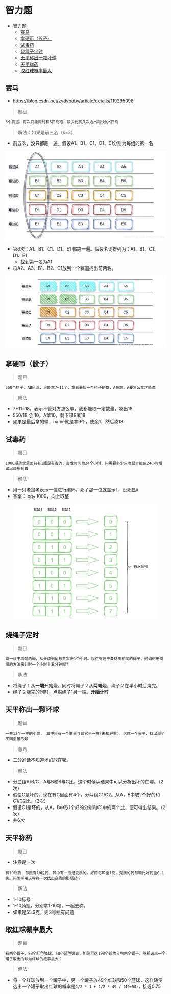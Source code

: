 # 智力题
- [智力题](#智力题)
  - [赛马](#赛马)
  - [拿硬币（骰子）](#拿硬币骰子)
  - [试毒药](#试毒药)
  - [烧绳子定时](#烧绳子定时)
  - [天平称出一颗坏球](#天平称出一颗坏球)
  - [天平称药](#天平称药)
  - [取红球概率最大](#取红球概率最大)
## 赛马
- https://blog.csdn.net/zydybaby/article/details/119295098
> 题目
```
5个赛道，每次只能同时有5匹马跑，最少比赛几次选出最快的K匹马
```
> 解法：如果是前三名（k=3）
- 前五次，没只都跑一遍。假设A1、B1、C1、D1、E1分别为每组的第一名
<div style="zoom: 80%" align="center"><img src="./pic/5-1.png"></div>

- 第6次：A1、B1、C1、D1、E1 都跑一遍。假设名词排列为：A1、B1、C1、D1、E1
  - 找到第一名为A1
- 将A2、A3、B1、B2、C1放到一个赛道找出前两名。
<div style="zoom: 80%" align="center"><img src="./pic/5-2.png"></div>


## 拿硬币（骰子）
> 题目  

```
550个棋子，AB轮流，只能拿7~11个，拿到最后一个棋子的赢，A先拿，A要怎么拿才能赢
```
> 解法
- 7+11=18。表示不管对方怎么取，我都能取一定数量，凑出18
- 550/18 余 10，A拿10，剩下和B凑18
- 如果是最后拿的输，name就是拿9个，使余1，然后凑18

## 试毒药
> 题目
```
1000瓶药水里面只有1瓶是有毒的，毒发时间为24个小时，问需要多少只老鼠才能在24小时后试出那瓶有毒
```

> 解法
- 用一只老鼠老表示一位进行编码。死了那一位就显示`1`，没死显`0`
- 答案：log$_2$ 1000，向上取整

<div style="zoom: 80%" align="center"><img src="./pic/5-3.png"></div>

## 烧绳子定时
> 题目
```
烧一根不均匀的绳，从头烧到尾总共需要1个小时。现在有若干条材质相同的绳子，问如何用烧绳的方法来计时一个小时十五分钟呢?
```

> 解法

- 将绳子１从**一端**开始烧，同时将绳子２从**两端**烧，绳子２在半小时后烧完。
- 绳子２烧完的同时，点燃绳子1另一端。**开始计时**


## 天平称出一颗坏球
> 题目
```
一共12个一样的小球， 其中只有一个重量与其它不一样(未知轻重)，给你一个天平，找出那个不同重量的球
```
> 思路
- 二分的话不知道坏的球在哪。

> 解法
- 分三组A/B/C，A与B和B与C比，这个时候从结果中可以分析出坏的在哪。（2次）
- 假设C是坏的。现在有C里面有4个，分两组C1/C2。从A，B中取2个好的和C1/C2比。（2次）
- 假设C1是坏的，从A，B中取1个好的分别和C1中的两个比，便可得出结果。（2次）
- 共6次

## 天平称药
> 题目
- 注意是一次
```
有10瓶药，每瓶有10粒药，其中有一瓶是变质的。好药每颗重1克，变质的药每颗比好药重0.1克。问怎样用天秤称一次找出变质的那瓶药？
```
> 解法
- 1-10标号
- 1-10药瓶，分别拿1-10颗，一起去称。
- 如果是55.3克，则3号瓶有问题


## 取红球概率最大
> 题目
```
有两个罐子，50个红色弹球，50个蓝色弹球，如何将这100个球放入到两个罐子，随机选出一个罐子取出的球为红球的概率最大？
```
> 解法
- 将一个红球放到一个罐子中，另一个罐子放49个红球和50个蓝球，这样随便选出一个罐子取出红球的概率是`1/2 * 1 + 1/2 * 49 /（49+50）`，接近0.75